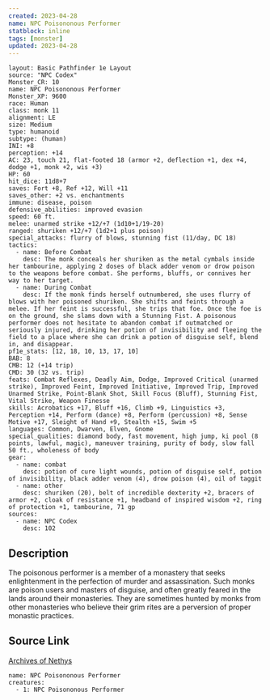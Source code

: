 ```yaml
---
created: 2023-04-28
name: NPC Poisononous Performer
statblock: inline
tags: [monster]
updated: 2023-04-28
---
```

```statblock
layout: Basic Pathfinder 1e Layout
source: "NPC Codex"
Monster_CR: 10
name: NPC Poisononous Performer
Monster_XP: 9600
race: Human
class: monk 11
alignment: LE
size: Medium
type: humanoid
subtype: (human)
INI: +8
perception: +14
AC: 23, touch 21, flat-footed 18 (armor +2, deflection +1, dex +4, dodge +1, monk +2, wis +3)
HP: 60
hit_dice: 11d8+7
saves: Fort +8, Ref +12, Will +11
saves_other: +2 vs. enchantments
immune: disease, poison
defensive_abilities: improved evasion
speed: 60 ft.
melee: unarmed strike +12/+7 (1d10+1/19-20)
ranged: shuriken +12/+7 (1d2+1 plus poison)
special_attacks: flurry of blows, stunning fist (11/day, DC 18)
tactics:
  - name: Before Combat
    desc: The monk conceals her shuriken as the metal cymbals inside her tambourine, applying 2 doses of black adder venom or drow poison to the weapons before combat. She performs, bluffs, or connives her way to her target.
  - name: During Combat
    desc: If the monk finds herself outnumbered, she uses flurry of blows with her poisoned shuriken. She shifts and feints through a melee. If her feint is successful, she trips that foe. Once the foe is on the ground, she slams down with a Stunning Fist. A poisonous performer does not hesitate to abandon combat if outmatched or seriously injured, drinking her potion of invisibility and fleeing the field to a place where she can drink a potion of disguise self, blend in, and disappear.
pf1e_stats: [12, 18, 10, 13, 17, 10]
BAB: 8
CMB: 12 (+14 trip)
CMD: 30 (32 vs. trip)
feats: Combat Reflexes, Deadly Aim, Dodge, Improved Critical (unarmed strike), Improved Feint, Improved Initiative, Improved Trip, Improved Unarmed Strike, Point-Blank Shot, Skill Focus (Bluff), Stunning Fist, Vital Strike, Weapon Finesse
skills: Acrobatics +17, Bluff +16, Climb +9, Linguistics +3, Perception +14, Perform (dance) +8, Perform (percussion) +8, Sense Motive +17, Sleight of Hand +9, Stealth +15, Swim +5
languages: Common, Dwarven, Elven, Gnome
special_qualities: diamond body, fast movement, high jump, ki pool (8 points, lawful, magic), maneuver training, purity of body, slow fall 50 ft., wholeness of body
gear:
  - name: combat
    desc: potion of cure light wounds, potion of disguise self, potion of invisibility, black adder venom (4), drow poison (4), oil of taggit
  - name: other
    desc: shuriken (20), belt of incredible dexterity +2, bracers of armor +2, cloak of resistance +1, headband of inspired wisdom +2, ring of protection +1, tambourine, 71 gp
sources:
  - name: NPC Codex
    desc: 102
```
## Description
The poisonous performer is a member of a monastery that seeks enlightenment in the perfection of murder and assassination. Such monks are poison users and masters of disguise, and often greatly feared in the lands around their monasteries. They are sometimes hunted by monks from other monasteries who believe their grim rites are a perversion of proper monastic practices.
## Source Link
[Archives of Nethys](https://aonprd.com/NPCDisplay.aspx?ItemName=Poisononous%20Performer)
```encounter-table
name: NPC Poisononous Performer
creatures:
  - 1: NPC Poisononous Performer
```
